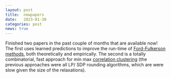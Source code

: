 ```yaml
---
layout: post
title:  newpapers
date:   2023-01-30
categories: post
news: true
---
```

Finished two papers in the past couple of months that are available now! 
The first uses learned predictions to improve the run-time of [Ford-Fulkerson methods](\assets/LA_max_flow-arxiv.pdf), both theoretically and empirically.
The second is a totally combinatorial, fast approach for min max [correlation clustering](https://arxiv.org/abs/2301.13079) (the previous approaches were all LP/ SDP rounding algorithms, which are were slow given the size of the relaxations).